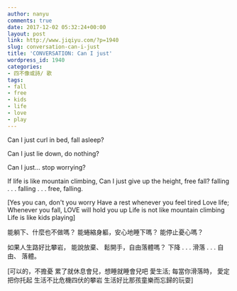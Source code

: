 ```yaml
---
author: nanyu
comments: true
date: 2017-12-02 05:32:24+00:00
layout: post
link: http://www.jiqiyu.com/?p=1940
slug: conversation-can-i-just
title: 'CONVERSATION: Can I just'
wordpress_id: 1940
categories:
- 四不像或詩/ 歌
tags:
- fall
- free
- kids
- life
- love
- play
---
```


Can I just curl in bed, 
fall asleep?

Can I just lie down, 
do nothing?

Can I just…
stop worrying?

If life is like mountain climbing,
Can I just give up the height,
free fall?
falling
.
.
.
falling
.
.
.
free,
falling.

[Yes you can, don't you worry
Have a rest whenever you feel tired
Love life;
Whenever you fall, 
LOVE will hold you up
Life is not like mountain climbing
Life is like kids playing]


能躺下、什麼也不做嗎？
能蜷縮身軀，安心地睡下嗎？
能停止憂心嗎？

如果人生路好比攀岩，
能說放棄、
鬆開手，自由落體嗎？
下降
.
.
.
滑落
.
.
.
自由、
落體。

[可以的，不擔憂
累了就休息會兒，想睡就睡會兒吧
愛生活;
每當你滑落時，
愛定把你托起
生活不比危機四伏的攀岩
生活好比那孩童樂而忘歸的玩耍]

